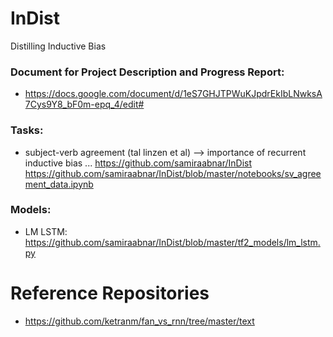 # InDist
Distilling Inductive Bias
### Document for Project Description and Progress Report:
* https://docs.google.com/document/d/1eS7GHJTPWuKJpdrEkIbLNwksA7Cys9Y8_bF0m-epq_4/edit# 

### Tasks:
* subject-verb agreement (tal linzen et al) --> importance of recurrent inductive bias
... https://github.com/samiraabnar/InDist
https://github.com/samiraabnar/InDist/blob/master/notebooks/sv_agreement_data.ipynb

### Models:
* LM LSTM:
https://github.com/samiraabnar/InDist/blob/master/tf2_models/lm_lstm.py

# Reference Repositories
* https://github.com/ketranm/fan_vs_rnn/tree/master/text
